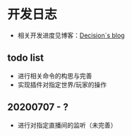 # 开发日志

* 相关开发进度见博客：[Decision`s blog](decision01.cn)

## todo list
* 进行相关命令的构思与完善
* 实现插件对指定世界/玩家的操作

## 20200707 - ?
* 进行对指定直播间的监听（未完善）
